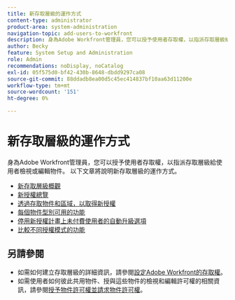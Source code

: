 ```yaml
---
title: 新存取層級的運作方式
content-type: administrator
product-area: system-administration
navigation-topic: add-users-to-workfront
description: 身為Adobe Workfront管理員，您可以授予使用者存取權，以指派存取層級給使用者檢視或編輯物件。 以下文章將說明新存取層級的運作方式。
author: Becky
feature: System Setup and Administration
role: Admin
recommendations: noDisplay, noCatalog
exl-id: 05f575d0-bf42-430b-8648-dbdd9297ca08
source-git-commit: 88ddadb8ea00d5c45ec414837bf10aa63d11200e
workflow-type: tm+mt
source-wordcount: '151'
ht-degree: 0%

---
```


# 新存取層級的運作方式

身為Adobe Workfront管理員，您可以授予使用者存取權，以指派存取層級給使用者檢視或編輯物件。 以下文章將說明新存取層級的運作方式。

* [新存取層級概觀](/help/quicksilver/administration-and-setup/add-users/how-access-levels-work/access-level-overview.md)
* [新授權總覽](/help/quicksilver/administration-and-setup/add-users/how-access-levels-work/licenses-overview.md)
* [透過存取物件和區域，以取得新授權](/help/quicksilver/administration-and-setup/add-users/how-access-levels-work/access-to-objects-areas-license-types.md)
* [每個物件型別可用的功能](/help/quicksilver/administration-and-setup/add-users/how-access-levels-work/functionality-available-for-objects.md)
* [停用新授權計畫上未付費使用者的自動升級選項](/help/quicksilver/administration-and-setup/add-users/how-access-levels-work/disable-auto-upgrade.md)
* [比較不同授權模式的功能](/help/quicksilver/administration-and-setup/add-users/how-access-levels-work/comparing-old-and-new-license-models.md)

## 另請參閱

* 如需如何建立存取層級的詳細資訊，請參閱[設定Adobe Workfront的存取權](../../../administration-and-setup/add-users/configure-and-grant-access/configure-access.md)。
* 如需使用者如何彼此共用物件、授與這些物件的檢視和編輯許可權的相關資訊，請參閱[授予物件許可權並請求物件許可權](../../../workfront-basics/grant-and-request-access-to-objects/grant-and-request-access-to-objects.md)。

